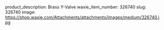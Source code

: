 product_description: Brass Y-Valve
waxie_item_number: 326740
slug: 326740
image: https://shop.waxie.com/Attachments/attachments/images/medium/326740.jpg
